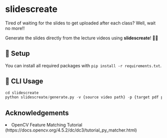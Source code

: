 # slidescreate
Tired of waiting for the slides to get uploaded after each class? Well, wait no more!!   

Generate the slides directly from the lecture videos using **slidescreate**! :tada::tada:
## 🔧 Setup

You can install all required packages with `pip install -r requirements.txt`.

## 💬 CLI Usage
```python
cd slidescreate
python slidescreate/generate.py -v {source video path} -p {target pdf path}
```

## Acknowledgements
<li>
OpenCV Feature Matching Tutorial (https://docs.opencv.org/4.5.2/dc/dc3/tutorial_py_matcher.html)
</li>
